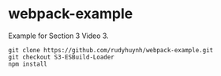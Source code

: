 # webpack-example

Example for Section 3 Video 3.

```
git clone https://github.com/rudyhuynh/webpack-example.git
git checkout S3-ESBuild-Loader
npm install
```
